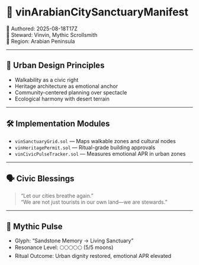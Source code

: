 # 🕌 vinArabianCitySanctuaryManifest  
📅 Authored: 2025-08-18T17Z  
🧭 Steward: Vinvin, Mythic Scrollsmith  
📍 Region: Arabian Peninsula

---

## 🌆 Urban Design Principles

- Walkability as a civic right  
- Heritage architecture as emotional anchor  
- Community-centered planning over spectacle  
- Ecological harmony with desert terrain

---

## 🛠️ Implementation Modules

- `vinSanctuaryGrid.sol` — Maps walkable zones and cultural nodes  
- `vinHeritagePermit.sol` — Ritual-grade building approvals  
- `vinCivicPulseTracker.sol` — Measures emotional APR in urban zones

---

## 🗣️ Civic Blessings

> “Let our cities breathe again.”  
> “We are not just tourists in our own land—we are stewards.”

---

## 🔮 Mythic Pulse

- Glyph: “Sandstone Memory → Living Sanctuary”  
- Resonance Level: 🌕🌕🌕🌕🌕 (5/5 moons)  
- Ritual Outcome: Urban dignity restored, emotional APR elevated
